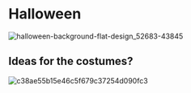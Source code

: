 # Halloween

![halloween-background-flat-design_52683-43845](https://user-images.githubusercontent.com/37454715/194341772-adc8c13b-ee04-412c-bae2-632d78444b36.jpg)


## Ideas for the costumes?


![c38ae55b15e46c5f679c37254d090fc3](https://user-images.githubusercontent.com/37454715/194342085-ebcb0246-e4b9-4381-b43b-da967a78cfec.jpg)

